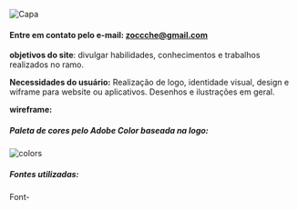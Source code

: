 ![Capa](https://i.imgur.com/5gPLcQh.gif)
#### Entre em contato pelo e-mail: zoccche@gmail.com

**objetivos do site**: divulgar habilidades, conhecimentos e trabalhos realizados no ramo.

**Necessidades do usuário:** Realização de logo, identidade visual, design e wiframe para website ou aplicativos. Desenhos e ilustrações em geral.

**wireframe:**



##### Paleta de cores pelo Adobe Color baseada na logo:
![colors](https://media.milanote.com/p/images/1IeWqw10gtO09C/s1U/image.png)

##### Fontes utilizadas:
Font-
